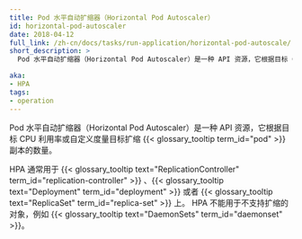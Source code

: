 ```yaml
---
title: Pod 水平自动扩缩器（Horizontal Pod Autoscaler）
id: horizontal-pod-autoscaler
date: 2018-04-12
full_link: /zh-cn/docs/tasks/run-application/horizontal-pod-autoscale/
short_description: >
  Pod 水平自动扩缩器（Horizontal Pod Autoscaler）是一种 API 资源，它根据目标 CPU 利用率或自定义度量目标扩缩 Pod 副本的数量。

aka: 
- HPA
tags:
- operation
---
```

<!--
title: Horizontal Pod Autoscaler
id: horizontal-pod-autoscaler
date: 2018-04-12
full_link: /docs/tasks/run-application/horizontal-pod-autoscale/
short_description: >
  An API resource that automatically scales the number of pod replicas based on targeted CPU utilization or custom metric targets.

aka: 
- HPA
tags:
- operation
-->

<!--
 An API resource that automatically scales the number of {{< glossary_tooltip term_id="pod" >}} replicas based on targeted CPU utilization or custom metric targets.
-->
Pod 水平自动扩缩器（Horizontal Pod Autoscaler）是一种 API 资源，它根据目标 CPU 利用率或自定义度量目标扩缩 {{< glossary_tooltip term_id="pod" >}} 副本的数量。

<!--more--> 

<!--
HPA is typically used with {{< glossary_tooltip text="ReplicationControllers" term_id="replication-controller" >}}, {{< glossary_tooltip text="Deployments" term_id="deployment" >}}, or {{< glossary_tooltip text="ReplicaSets" term_id="replica-set" >}}. It cannot be applied to objects that cannot be scaled, for example {{< glossary_tooltip text="DaemonSets" term_id="daemonset" >}}.
-->
HPA 通常用于 {{< glossary_tooltip text="ReplicationController" term_id="replication-controller" >}}
、{{< glossary_tooltip text="Deployment" term_id="deployment" >}} 
或者 {{< glossary_tooltip text="ReplicaSet" term_id="replica-set" >}} 上。
HPA 不能用于不支持扩缩的对象，例如 {{< glossary_tooltip text="DaemonSets" term_id="daemonset" >}}。
